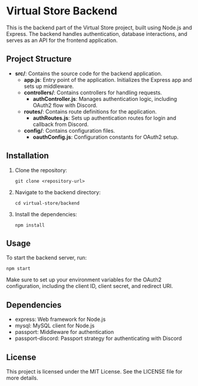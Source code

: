 # Virtual Store Backend

This is the backend part of the Virtual Store project, built using Node.js and Express. The backend handles authentication, database interactions, and serves as an API for the frontend application.

## Project Structure

- **src/**: Contains the source code for the backend application.
  - **app.js**: Entry point of the application. Initializes the Express app and sets up middleware.
  - **controllers/**: Contains controllers for handling requests.
    - **authController.js**: Manages authentication logic, including OAuth2 flow with Discord.
  - **routes/**: Contains route definitions for the application.
    - **authRoutes.js**: Sets up authentication routes for login and callback from Discord.
  - **config/**: Contains configuration files.
    - **oauthConfig.js**: Configuration constants for OAuth2 setup.

## Installation

1. Clone the repository:
   ```
   git clone <repository-url>
   ```
2. Navigate to the backend directory:
   ```
   cd virtual-store/backend
   ```
3. Install the dependencies:
   ```
   npm install
   ```

## Usage

To start the backend server, run:
```
npm start
```

Make sure to set up your environment variables for the OAuth2 configuration, including the client ID, client secret, and redirect URI.

## Dependencies

- express: Web framework for Node.js
- mysql: MySQL client for Node.js
- passport: Middleware for authentication
- passport-discord: Passport strategy for authenticating with Discord

## License

This project is licensed under the MIT License. See the LICENSE file for more details.